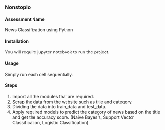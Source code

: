 ### Nonstopio
#### Assessment Name
News Classification using Python

#### Installation
You will require jupyter notebook to run the project.

#### Usage
Simply run each cell sequentially.

#### Steps
1. Import all the modules that are required.
2. Scrap the data from the website such as title and category.
3. Dividing the data into train_data and test_data.
4. Apply required models to predict the category of news based on the title and get the accuracy score. (Naive Bayes's, Support Vector Classification, Logistic Classification)

